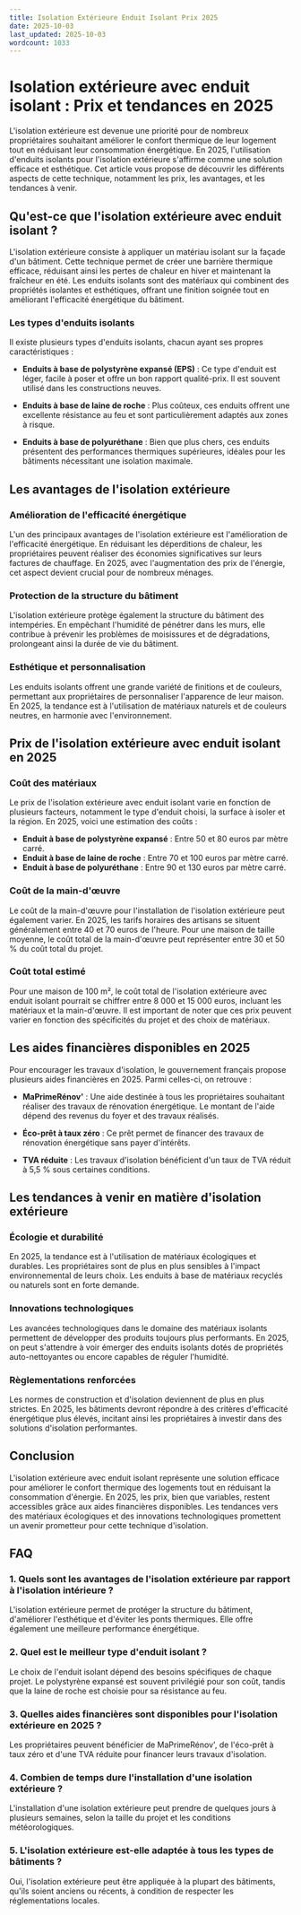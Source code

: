 ```yaml
---
title: Isolation Extérieure Enduit Isolant Prix 2025
date: 2025-10-03
last_updated: 2025-10-03
wordcount: 1033
---
```


# Isolation extérieure avec enduit isolant : Prix et tendances en 2025

L'isolation extérieure est devenue une priorité pour de nombreux propriétaires souhaitant améliorer le confort thermique de leur logement tout en réduisant leur consommation énergétique. En 2025, l'utilisation d'enduits isolants pour l'isolation extérieure s'affirme comme une solution efficace et esthétique. Cet article vous propose de découvrir les différents aspects de cette technique, notamment les prix, les avantages, et les tendances à venir.

## Qu'est-ce que l'isolation extérieure avec enduit isolant ?

L'isolation extérieure consiste à appliquer un matériau isolant sur la façade d'un bâtiment. Cette technique permet de créer une barrière thermique efficace, réduisant ainsi les pertes de chaleur en hiver et maintenant la fraîcheur en été. Les enduits isolants sont des matériaux qui combinent des propriétés isolantes et esthétiques, offrant une finition soignée tout en améliorant l'efficacité énergétique du bâtiment.

### Les types d'enduits isolants

Il existe plusieurs types d'enduits isolants, chacun ayant ses propres caractéristiques :

- **Enduits à base de polystyrène expansé (EPS)** : Ce type d'enduit est léger, facile à poser et offre un bon rapport qualité-prix. Il est souvent utilisé dans les constructions neuves.
  
- **Enduits à base de laine de roche** : Plus coûteux, ces enduits offrent une excellente résistance au feu et sont particulièrement adaptés aux zones à risque.

- **Enduits à base de polyuréthane** : Bien que plus chers, ces enduits présentent des performances thermiques supérieures, idéales pour les bâtiments nécessitant une isolation maximale.

## Les avantages de l'isolation extérieure

### Amélioration de l'efficacité énergétique

L'un des principaux avantages de l'isolation extérieure est l'amélioration de l'efficacité énergétique. En réduisant les déperditions de chaleur, les propriétaires peuvent réaliser des économies significatives sur leurs factures de chauffage. En 2025, avec l'augmentation des prix de l'énergie, cet aspect devient crucial pour de nombreux ménages.

### Protection de la structure du bâtiment

L'isolation extérieure protège également la structure du bâtiment des intempéries. En empêchant l'humidité de pénétrer dans les murs, elle contribue à prévenir les problèmes de moisissures et de dégradations, prolongeant ainsi la durée de vie du bâtiment.

### Esthétique et personnalisation

Les enduits isolants offrent une grande variété de finitions et de couleurs, permettant aux propriétaires de personnaliser l'apparence de leur maison. En 2025, la tendance est à l'utilisation de matériaux naturels et de couleurs neutres, en harmonie avec l'environnement.

## Prix de l'isolation extérieure avec enduit isolant en 2025

### Coût des matériaux

Le prix de l'isolation extérieure avec enduit isolant varie en fonction de plusieurs facteurs, notamment le type d'enduit choisi, la surface à isoler et la région. En 2025, voici une estimation des coûts :

- **Enduit à base de polystyrène expansé** : Entre 50 et 80 euros par mètre carré.
- **Enduit à base de laine de roche** : Entre 70 et 100 euros par mètre carré.
- **Enduit à base de polyuréthane** : Entre 90 et 130 euros par mètre carré.

### Coût de la main-d'œuvre

Le coût de la main-d'œuvre pour l'installation de l'isolation extérieure peut également varier. En 2025, les tarifs horaires des artisans se situent généralement entre 40 et 70 euros de l'heure. Pour une maison de taille moyenne, le coût total de la main-d'œuvre peut représenter entre 30 et 50 % du coût total du projet.

### Coût total estimé

Pour une maison de 100 m², le coût total de l'isolation extérieure avec enduit isolant pourrait se chiffrer entre 8 000 et 15 000 euros, incluant les matériaux et la main-d'œuvre. Il est important de noter que ces prix peuvent varier en fonction des spécificités du projet et des choix de matériaux.

## Les aides financières disponibles en 2025

Pour encourager les travaux d'isolation, le gouvernement français propose plusieurs aides financières en 2025. Parmi celles-ci, on retrouve :

- **MaPrimeRénov'** : Une aide destinée à tous les propriétaires souhaitant réaliser des travaux de rénovation énergétique. Le montant de l'aide dépend des revenus du foyer et des travaux réalisés.

- **Éco-prêt à taux zéro** : Ce prêt permet de financer des travaux de rénovation énergétique sans payer d'intérêts.

- **TVA réduite** : Les travaux d'isolation bénéficient d'un taux de TVA réduit à 5,5 % sous certaines conditions.

## Les tendances à venir en matière d'isolation extérieure

### Écologie et durabilité

En 2025, la tendance est à l'utilisation de matériaux écologiques et durables. Les propriétaires sont de plus en plus sensibles à l'impact environnemental de leurs choix. Les enduits à base de matériaux recyclés ou naturels sont en forte demande.

### Innovations technologiques

Les avancées technologiques dans le domaine des matériaux isolants permettent de développer des produits toujours plus performants. En 2025, on peut s'attendre à voir émerger des enduits isolants dotés de propriétés auto-nettoyantes ou encore capables de réguler l'humidité.

### Règlementations renforcées

Les normes de construction et d'isolation deviennent de plus en plus strictes. En 2025, les bâtiments devront répondre à des critères d'efficacité énergétique plus élevés, incitant ainsi les propriétaires à investir dans des solutions d'isolation performantes.

## Conclusion

L'isolation extérieure avec enduit isolant représente une solution efficace pour améliorer le confort thermique des logements tout en réduisant la consommation d'énergie. En 2025, les prix, bien que variables, restent accessibles grâce aux aides financières disponibles. Les tendances vers des matériaux écologiques et des innovations technologiques promettent un avenir prometteur pour cette technique d'isolation.

## FAQ

### 1. Quels sont les avantages de l'isolation extérieure par rapport à l'isolation intérieure ?

L'isolation extérieure permet de protéger la structure du bâtiment, d'améliorer l'esthétique et d'éviter les ponts thermiques. Elle offre également une meilleure performance énergétique.

### 2. Quel est le meilleur type d'enduit isolant ?

Le choix de l'enduit isolant dépend des besoins spécifiques de chaque projet. Le polystyrène expansé est souvent privilégié pour son coût, tandis que la laine de roche est choisie pour sa résistance au feu.

### 3. Quelles aides financières sont disponibles pour l'isolation extérieure en 2025 ?

Les propriétaires peuvent bénéficier de MaPrimeRénov', de l'éco-prêt à taux zéro et d'une TVA réduite pour financer leurs travaux d'isolation.

### 4. Combien de temps dure l'installation d'une isolation extérieure ?

L'installation d'une isolation extérieure peut prendre de quelques jours à plusieurs semaines, selon la taille du projet et les conditions météorologiques.

### 5. L'isolation extérieure est-elle adaptée à tous les types de bâtiments ?

Oui, l'isolation extérieure peut être appliquée à la plupart des bâtiments, qu'ils soient anciens ou récents, à condition de respecter les réglementations locales.